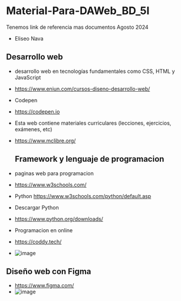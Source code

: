 # Material-Para-DAWeb_BD_5I
Tenemos link de referencia mas documentos Agosto 2024
- Eliseo Nava
## Desarrollo web
- desarrollo web en tecnologías fundamentales como CSS, HTML y JavaScript
- https://www.eniun.com/cursos-diseno-desarrollo-web/

- Codepen
- https://codepen.io

- Esta web contiene materiales curriculares (lecciones, ejercicios, exámenes, etc)
- https://www.mclibre.org/

  ## Framework y lenguaje de programacion
- paginas web para programacion
- https://www.w3schools.com/
- Python   https://www.w3schools.com/python/default.asp
- Descargar Python
- https://www.python.org/downloads/

- Programacion en online
- https://coddy.tech/
- ![image](https://github.com/user-attachments/assets/0cfb7f2c-ab7b-4e62-a407-b472731d63d5)

## Diseño web con Figma
-  https://www.figma.com/
-  ![image](https://github.com/user-attachments/assets/0d8dad56-8b85-44cc-bbe9-f8c71f8181d7)

  
